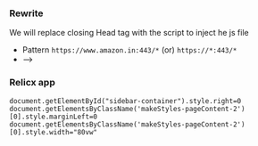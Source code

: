 
### Rewrite
We will replace closing Head tag with the script to inject he js file

- Pattern `https://www.amazon.in:443/*` (or) `https://*:443/*`
-  </head> --> <script src="https://cdn.jsdelivr.net/gh/itsaviu/test@1.0/support.js"></script></head>


### Relicx app
```
document.getElementById("sidebar-container").style.right=0
document.getElementsByClassName('makeStyles-pageContent-2')[0].style.marginLeft=0
document.getElementsByClassName('makeStyles-pageContent-2')[0].style.width="80vw"
```
